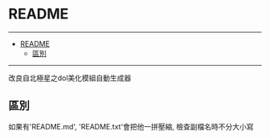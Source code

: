 # README

---

<!-- @import "[TOC]" {cmd="toc" depthFrom=1 depthTo=6 orderedList=false} -->

<!-- code_chunk_output -->

- [README](#readme)
  - [區別](#區別)

<!-- /code_chunk_output -->

---

改良自北極星之dol美化模組自動生成器

## 區別

如果有'README\.md', 'README.txt'會把他一拼壓縮,
檢查副檔名時不分大小寫

